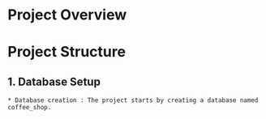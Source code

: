 # Project Overview


# Project Structure

## 1. Database Setup
    * Database creation : The project starts by creating a database named coffee_shop.
